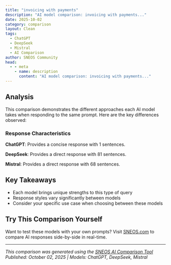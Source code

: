 ```yaml
---
title: "invoicing with payments"
description: "AI model comparison: invoicing with payments..."
date: 2025-10-02
category: comparison
layout: Clean
tags:
  - ChatGPT
  - DeepSeek
  - Mistral
  - AI Comparison
author: SNEOS Community
head:
  - - meta
    - name: description
      content: "AI model comparison: invoicing with payments..."
---
```


<ChatComparison
  title="invoicing with payments"
  prompt="invoicing with payments"
  :responses='{
    "ChatGPT": "Invoicing with payments involves the process of creating and managing invoices (bills for goods or services provided) and tracking the payments received for those invoices. Here’s a comprehensive overview of the steps involved in invoicing and managing payments:\n\n### 1. **Creating an Invoice**\n   - **Header Information**: Include your business name, logo, address, and contact information.\n   - **Invoice Number**: Assign a unique invoice number for tracking purposes.\n   - **Date**: Clearly note the date the invoice is issued.\n   - **Billing Information**: Add the recipient&#x27;s name, address, and contact information.\n   - **Itemized List of Products/Services**: Provide a detailed description of each item or service provided, including:\n     - Quantity\n     - Unit price\n     - Total for each line item\n   - **Subtotal**: Sum of all line item totals before taxes and discounts.\n   - **Taxes**: Specify any applicable taxes (e.g., sales tax).\n   - **Discounts**: Note any discounts applied to the total.\n   - **Total Amount Due**: Clearly state the total balance owed.\n   - **Payment Terms**: Specify when payment is due (e.g., \"Due upon receipt,\" \"Net 30,\" etc.).\n   - **Payment Methods Accepted**: Indicate how the recipient can pay (e.g., checks, credit cards, bank transfer).\n   - **Notes/Comments**: Optional area for additional information or gratitude.\n\n### 2. **Sending the Invoice**\n   - Deliver the invoice via email, mail, or through a billing platform. Electronic invoicing is preferred for speed and ease of tracking.\n\n### 3. **Payment Tracking**\n   - **Record Payments**: Track when payments are received, noting the payment method and the amount received. Update your accounting records accordingly.\n   - **Outstanding Invoices**: Maintain a list of unpaid invoices and send reminders as the due date approaches or after it has passed.\n\n### 4. **Payment Processing**\n   - **Accepted Payment Methods**: Set up various ways for clients to pay you, such as:\n     - Credit/Debit cards\n     - Checks\n     - Bank transfers (ACH)\n     - Online payment systems (PayPal, Stripe, etc.)\n   - **Invoice Payment Links**: Consider using invoicing software that provides direct payment links for easier online transactions.\n\n### 5. **Customer Communication**\n   - **Reminder Notices**: If payments are overdue, send polite reminders to clients about their outstanding invoices.\n   - **Customer Queries**: Be prepared to address any questions or disputes regarding the invoice promptly.\n\n### 6. **Recordkeeping**\n   - Maintain records of all invoices issued and payments received for accounting and tax purposes. This might include digital or paper copies of invoices and bank statements reflecting payments.\n\n### 7. **Reporting and Analysis**\n   - Regularly review your invoicing process and payment history to identify patterns, such as frequently late payers or invoice discrepancies. This data can help you improve the efficiency of your invoicing and payment processes.\n\n### 8. **Using Invoicing Software**\n   - Consider utilizing invoicing and accounting software like QuickBooks, FreshBooks, or Wave to streamline the invoicing process, automate reminders, and facilitate easier payment tracking.\n\nBy following these steps and best practices, you can effectively manage your invoicing and payment processes, which helps maintain healthy cash flow and good relationships with customers.",
    "DeepSeek": "Of course. Invoicing with payments is the complete financial workflow of requesting money and then recording and tracking when that money is received.\n\nLet\u0027s break it down into its core components, the process flow, and the tools you can use.\n\n### Core Components\n\n1.  **The Invoice:** A formal, itemized bill sent by a seller to a buyer.\n    *   **Key Elements:** Unique invoice number, date, due date, seller/buyer contact info, description of goods/services, quantities, rates, total amount due, and payment terms/instructions.\n\n2.  **The Payment:** The transfer of funds from the buyer to the seller to settle the invoice.\n    *   **Methods:** Bank transfer, credit/debit card, online payment gateways (like Stripe, PayPal), check, cash.\n\n3.  **Payment Reconciliation:** The process of matching a received payment to the correct invoice(s) and updating the invoice status to \u0022Paid.\u0022 This is the critical link that closes the loop.\n\n---\n\n### The Standard Process Flow\n\nHere is the typical lifecycle of an invoice with payments:\n\n\u0060\u0060\u0060mermaid\nflowchart TD\n    A[Create \u0026 Send Invoice] --\u003E B{Invoice Status}\n    B -- Overdue --\u003E C[Send Reminder\u003Cbr\u003Eor Follow Up]\n    B -- Paid --\u003E F[Payment Complete\u003Cbr\u003ESend Receipt]\n    \n    C --\u003E D[Customer Makes Payment]\n    D --\u003E E[Reconcile Payment\u003Cbr\u003EMatch to Invoice]\n    E --\u003E F\n\u0060\u0060\u0060\n\n**Step 1: Create \u0026 Send the Invoice**\nYou generate an invoice after delivering goods or services and send it to your client via email or a portal.\n\n**Step 2: Invoice is Sent \u0026 Outstanding**\nThe invoice enters your \u0022Accounts Receivable\u0022 as an outstanding debt. Its status is \u0022Sent\u0022 or \u0022Unpaid.\u0022\n\n**Step 3: Payment is Made by Customer**\nThe customer pays using one of the methods you provided. This is the most variable step.\n\n**Step 4: Payment is Recorded \u0026 Reconciled**\nYou record the payment in your system and, crucially, *link it to the specific invoice*. This changes the invoice status from \u0022Unpaid\u0022 to \u0022Paid.\u0022\n\n**Step 5: Payment is Complete**\nThe loop is closed. A receipt is often automatically generated and sent to the customer for their records.\n\n---\n\n### Common Payment Scenarios \u0026 How to Handle Them\n\n| Scenario | Description | How to Handle |\n| :--- | :--- | :--- |\n| **Full Payment** | Customer pays the entire invoice amount by the due date. | Straightforward. Apply the full payment to the invoice, marking it **Paid**. |\n| **Partial Payment** | Customer pays only a portion of the total amount. | Record the payment, which reduces the outstanding balance. The invoice status becomes **Partially Paid**. |\n| **Overpayment** | Customer pays more than the invoice total. | Apply the invoice amount to mark it **Paid**. The remaining amount becomes a **credit** on the customer\u0027s account for future invoices. |\n| **Underpayment** | Customer pays less without it being an agreed partial payment. | Treat as a **Partial Payment**. Contact the customer to inquire about the remaining balance. |\n| **Advance Payment** | Customer pays *before* an invoice is issued. | Record the payment as a **customer credit**. When you create the invoice, apply the credit to pay it off immediately. |\n\n---\n\n### Best Practices for Smooth Invoicing \u0026 Payments\n\n1.  **Be Clear and Professional:** Use a clean, professional invoice template with your logo and brand.\n2.  **Set Clear Payment Terms:** State your due date (e.g., \u0022Net 30\u0022), late fees (if any), and preferred payment methods prominently.\n3.  **Make it Easy to Pay:** Offer multiple payment options, especially online ones. Click-to-pay links in invoices drastically improve payment speed.\n4.  **Automate Follow-Ups:** Use software to automatically send payment reminders a few days before and after the due date.\n5.  **Reconcile Regularly:** Don\u0027t let payments pile up. Match them to invoices daily or weekly to keep your books accurate.\n6.  **Send Receipts:** Always provide a receipt or a paid invoice for your customer\u0027s records. It builds trust and professionalism.\n\n---\n\n### Tools for Invoicing with Payments\n\n| Tool Type | Examples | Best For |\n| :--- | :--- | :--- |\n| **Accounting Software** | **QuickBooks**, **Xero**, **FreshBooks**, **Zoho Books** | Businesses that need full accounting features (expense tracking, reporting, payroll). They seamlessly integrate invoicing with payment tracking and reconciliation. |\n| **Online Invoicing Services** | **Wave Apps** (free), **Hello Bonsai**, **Pancake** | Freelancers and small service-based businesses that need simple, elegant invoicing with integrated online payments. |\n| **Payment Gateways** | **Stripe**, **PayPal**, **Square** | Businesses that want to add payment processing to their custom website or use them in conjunction with other software. |\n| **Spreadsheets** | **Microsoft Excel**, **Google Sheets** | **Not recommended beyond tiny, starter operations.** They are manual, prone to error, and lack automation for reminders and reconciliation. |\n\n### Example: Invoicing with an Online System (e.g., QuickBooks/Stripe)\n\n1.  You create an invoice in QuickBooks for $1,000 and email it to your client.\n2.  The email contains a **\u0022Pay Now\u0022** button powered by Stripe.\n3.  The client clicks the button, enters their credit card details on a secure Stripe page, and pays the $1,000.\n4.  Stripe processes the payment (taking a small fee, e.g., 2.9%) and deposits the net amount ($971) into your bank account.\n5.  The payment notification is automatically sent from Stripe to QuickBooks.\n6.  QuickBooks **automatically reconciles** the payment:\n    *   It marks the $1,000 invoice as **\u0022Paid.\u0022**\n    *   It records the $29 processing fee as a **\u0022Bank Fee\u0022** expense.\n7.  The system can be set to automatically email a receipt to the client.\n\nThis automated flow saves immense time and eliminates manual data entry errors.\n\nBy understanding this end-to-end process, you can choose the right tools and implement efficient practices to get paid faster and manage your cash flow effectively.",
    "Mistral": "Creating an invoice and managing payments is a crucial part of running a business. Here\u2019s a step-by-step guide to help you through the process:\n\n### Step 1: Create the Invoice\n\n1. **Invoice Header:**\n   - **Invoice Number:** A unique identifier for the invoice.\n   - **Date:** The date the invoice is issued.\n   - **Due Date:** The date by which payment is expected.\n   - **Your Company Information:** Name, address, contact details.\n   - **Client Information:** Name, address, contact details.\n\n2. **Invoice Body:**\n   - **Item Description:** Detailed description of the goods or services provided.\n   - **Quantity:** Number of units or hours.\n   - **Unit Price:** Price per unit or hour.\n   - **Total Price:** Quantity multiplied by unit price.\n\n3. **Invoice Footer:**\n   - **Subtotal:** Sum of all total prices.\n   - **Taxes:** Any applicable taxes (e.g., VAT, GST).\n   - **Total:** Subtotal plus taxes.\n   - **Payment Terms:** Information on how and when payment should be made (e.g., bank transfer, credit card, payment due within 30 days).\n\n### Step 2: Send the Invoice\n\n1. **Email:** Send the invoice via email as a PDF attachment.\n2. **Mail:** If necessary, send a physical copy via mail.\n3. **Online Platforms:** Use invoicing software or platforms like QuickBooks, Xero, or FreshBooks to send and track invoices.\n\n### Step 3: Track Payments\n\n1. **Payment Received:**\n   - **Date:** Record the date the payment was received.\n   - **Amount:** Record the amount received.\n   - **Method:** Note the payment method (e.g., bank transfer, credit card).\n\n2. **Partial Payments:**\n   - If a partial payment is received, record the amount and update the outstanding balance.\n\n3. **Overdue Payments:**\n   - Send reminders for overdue payments.\n   - Consider late fees or interest for overdue payments.\n\n### Step 4: Record Keeping\n\n1. **Accounting Software:** Use accounting software to keep track of all invoices and payments.\n2. **Spreadsheets:** If you prefer, use spreadsheets to manually track invoices and payments.\n3. **Reconciliation:** Regularly reconcile your records with your bank statements to ensure accuracy.\n\n### Step 5: Follow-Up\n\n1. **Reminders:** Send polite reminders before the due date and after the due date if payment is not received.\n2. **Communication:** Maintain open communication with clients regarding any payment issues.\n3. **Legal Action:** As a last resort, consider legal action for non-payment.\n\n### Example Invoice Template\n\n\u0060\u0060\u0060\n[Your Company Logo]\n[Your Company Name]\n[Your Company Address]\n[City, State, ZIP Code]\n[Phone Number]\n[Email Address]\n\nInvoice Number: INV-001\nDate: October 1, 2023\nDue Date: October 31, 2023\n\nClient Information:\n[Client Name]\n[Client Address]\n[City, State, ZIP Code]\n[Phone Number]\n[Email Address]\n\n| Item Description | Quantity | Unit Price | Total Price |\n|------------------|----------|------------|-------------|\n| Web Design       | 1        | $500.00    | $500.00     |\n| SEO Services    | 2        | $300.00    | $600.00     |\n|                  |          |            |             |\n| Subtotal         |          |            | $1,100.00   |\n| Tax (10%)        |          |            | $110.00     |\n| Total            |          |            | $1,210.00   |\n\nPayment Terms:\nPayment due within 30 days of the invoice date.\nPayment Methods: Bank Transfer, Credit Card\n\nThank you for your business!\n\u0060\u0060\u0060\n\n### Tips for Effective Invoicing\n\n1. **Clear and Concise:** Ensure the invoice is easy to understand and includes all necessary details.\n2. **Professional:** Use a professional template and include your company logo.\n3. **Timely:** Send invoices promptly after services are rendered or goods are delivered.\n4. **Follow-Up:** Regularly follow up on outstanding invoices to ensure timely payment.\n\nBy following these steps, you can create a streamlined invoicing process that helps ensure timely payments and maintains good financial records."
  }'
  published-date="11:28"
/>

## Analysis

This comparison demonstrates the different approaches each AI model takes when responding to the same prompt. Here are the key differences observed:

### Response Characteristics

**ChatGPT**: Provides a concise response with 1 sentences. 

**DeepSeek**: Provides a direct response with 81 sentences. 

**Mistral**: Provides a direct response with 68 sentences. 

## Key Takeaways

- Each model brings unique strengths to this type of query
- Response styles vary significantly between models
- Consider your specific use case when choosing between these models

## Try This Comparison Yourself

Want to test these models with your own prompts? Visit [SNEOS.com](https://sneos.com) to compare AI responses side-by-side in real-time.

---

*This comparison was generated using the [SNEOS AI Comparison Tool](https://sneos.com)*
*Published: October 02, 2025 | Models: ChatGPT, DeepSeek, Mistral*
